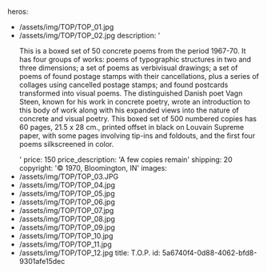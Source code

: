 heros:
  - /assets/img/TOP/TOP_01.jpg
  - /assets/img/TOP/TOP_02.jpg
description: '<p>This is a boxed set of 50 concrete poems from the period 1967-70. It has four groups of works: poems of typographic structures in two and three dimensions; a set of poems as verbivisual drawings; a set of poems of found postage stamps with their cancellations, plus a series of collages using cancelled postage stamps; and found postcards transformed into visual poems. The distinguished Danish poet Vagn Steen, known for his work in concrete poetry, wrote an introduction to this body of work along with his expanded views into the nature of concrete and visual poetry. This boxed set of 500 numbered copies has 60 pages, 21.5 x 28 cm., printed offset in black on Louvain Supreme paper, with some pages involving tip-ins and foldouts, and the first four poems silkscreened in color.<br></p>'
price: 150
price_description: 'A few copies remain'
shipping: 20
copyright: '© 1970, Bloomington, IN'
images:
  - /assets/img/TOP/TOP_03.JPG
  - /assets/img/TOP/TOP_04.jpg
  - /assets/img/TOP/TOP_05.jpg
  - /assets/img/TOP/TOP_06.jpg
  - /assets/img/TOP/TOP_07.jpg
  - /assets/img/TOP/TOP_08.jpg
  - /assets/img/TOP/TOP_09.jpg
  - /assets/img/TOP/TOP_10.jpg
  - /assets/img/TOP/TOP_11.jpg
  - /assets/img/TOP/TOP_12.jpg
title: T.O.P.
id: 5a6740f4-0d88-4062-bfd8-9301afe15dec
